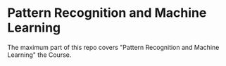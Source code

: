 # Pattern Recognition and Machine Learning

The maximum part of this repo covers "Pattern Recognition and Machine Learning" the Course.
